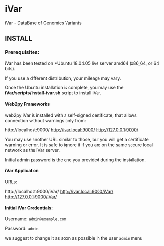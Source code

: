# iVar
iVar - DataBase of Genomics Variants

## INSTALL ##

### Prerequisites: ###

iVar has been tested on *Ubuntu 18.04.05 live server amd64 (x86_64, or 64 bits).

If you use a different distribution, your mileage may vary.

Once the Ubuntu installation is complete, you may use the **iVar/scripts/install-ivar.sh** script to install iVar.


#### Web2py Frameworks ####

web2py iVar is installed with a self-signed certificate, that allows connection 
without warnings only from:

http://localhost:9000/
http://ivar.local:9000/
http://127.0.0.1:9000/

You may use another URL similar to those, but you will get a certificate
warning or error. It is safe to ignore it if you are on the same secure 
local network as the iVar server.

Initial admin password is the one you provided during the installation.

#### iVar Application ####

URLs:

http://localhost:9000/iVar/
http://ivar.local:9000/iVar/
http://127.0.0.1:9000/iVar/

#### Initial iVar Credentials: ####

Username: `admin@example.com`

Password: `admin`

we suggest to change it as soon as possible in the user `admin` menu
